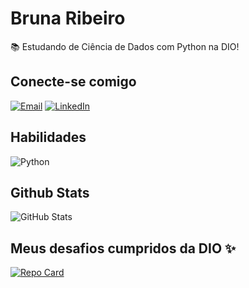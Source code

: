 
# Bruna Ribeiro

📚 Estudando de Ciência de Dados com Python na DIO!

## Conecte-se comigo
[![Email](https://img.shields.io/badge/Email-000?style=for-the-badge&logo=email)](mailto:bruribeiro108@gmail.com)
[![LinkedIn](https://img.shields.io/badge/LinkedIn-000?style=for-the-badge&logo=linkedin&logoColor=0E76A8)](https://www.linkedin.com/in/bruribeiro108/)

## Habilidades
![Python](https://img.shields.io/badge/Python-000?style=for-the-badge&logo=python)

## Github Stats
![GitHub Stats](https://github-readme-stats.vercel.app/api?username=bruribeiro108&theme=transparent&bg_color=000&border_color=30A3DC&show_icons=true&icon_color=30A3DC&title_color=E94D5F&text_color=FFF&hide_title=true&hide=stars)

## Meus desafios cumpridos da DIO ✨
[![Repo Card](https://github-readme-stats.vercel.app/api/pin/?username=bruribeiro108&repo=dio-lab-open-source&bg_color=000&border_color=30A3DC&show_icons=true&icon_color=30A3DC&title_color=E94D5F&text_color=FFF)](https://github.com/bruribeiro108/dio-lab-open-source)
